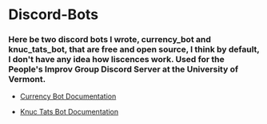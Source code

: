 # Discord-Bots
### Here be two discord bots I wrote, currency_bot and knuc_tats_bot, that are free and open source, I think by default, I don't have any idea how liscences work. Used for the People's Improv Group Discord Server at the University of Vermont.

* [Currency Bot Documentation](CURRENCY_BOT_README.md)

* [Knuc Tats Bot Documentation](KNUC_TATS_BOT_README.md)
